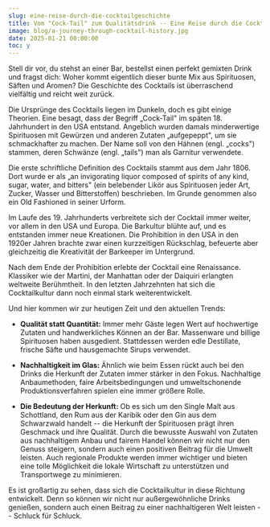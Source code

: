 ```yaml
---
slug: eine-reise-durch-die-cocktailgeschichte
title: Vom "Cock-Tail" zum Qualitätsdrink -- Eine Reise durch die Cocktailgeschichte
image: blog/a-journey-through-cocktail-history.jpg
date: 2025-01-21 00:00:00
toc: y
---
```

Stell dir vor, du stehst an einer Bar, bestellst einen perfekt gemixten Drink und fragst dich: Woher kommt eigentlich dieser bunte Mix aus Spirituosen, Säften und Aromen? Die Geschichte des Cocktails ist überraschend vielfältig und reicht weit zurück.

Die Ursprünge des Cocktails liegen im Dunkeln, doch es gibt einige Theorien. Eine besagt, dass der Begriff „Cock-Tail" im späten 18. Jahrhundert in den USA entstand. Angeblich wurden damals minderwertige Spirituosen mit Gewürzen und anderen Zutaten „aufgepeppt", um sie schmackhafter zu machen. Der Name soll von den Hähnen (engl. „cocks") stammen, deren Schwänze (engl. „tails") man als Garnitur verwendete.

Die erste schriftliche Definition des Cocktails stammt aus dem Jahr 1806. Dort wurde er als „an invigorating liquor composed of spirits of any kind, sugar, water, and bitters" (ein belebender Likör aus Spirituosen jeder Art, Zucker, Wasser und Bitterstoffen) beschrieben. Im Grunde genommen also ein Old Fashioned in seiner Urform.

Im Laufe des 19. Jahrhunderts verbreitete sich der Cocktail immer weiter, vor allem in den USA und Europa. Die Barkultur blühte auf, und es entstanden immer neue Kreationen. Die Prohibition in den USA in den 1920er Jahren brachte zwar einen kurzzeitigen Rückschlag, befeuerte aber gleichzeitig die Kreativität der Barkeeper im Untergrund.

Nach dem Ende der Prohibition erlebte der Cocktail eine Renaissance. Klassiker wie der Martini, der Manhattan oder der Daiquiri erlangten weltweite Berühmtheit. In den letzten Jahrzehnten hat sich die Cocktailkultur dann noch einmal stark weiterentwickelt.

Und hier kommen wir zur heutigen Zeit und den aktuellen Trends:

- **Qualität statt Quantität:** Immer mehr Gäste legen Wert auf hochwertige Zutaten und handwerkliches Können an der Bar. Massenware und billige Spirituosen haben ausgedient. Stattdessen werden edle Destillate, frische Säfte und hausgemachte Sirups verwendet.

- **Nachhaltigkeit im Glas:** Ähnlich wie beim Essen rückt auch bei den Drinks die Herkunft der Zutaten immer stärker in den Fokus. Nachhaltige Anbaumethoden, faire Arbeitsbedingungen und umweltschonende Produktionsverfahren spielen eine immer größere Rolle.

- **Die Bedeutung der Herkunft:** Ob es sich um den Single Malt aus Schottland, den Rum aus der Karibik oder den Gin aus dem Schwarzwald handelt -- die Herkunft der Spirituosen prägt ihren Geschmack und ihre Qualität. Durch die bewusste Auswahl von Zutaten aus nachhaltigem Anbau und fairem Handel können wir nicht nur den Genuss steigern, sondern auch einen positiven Beitrag für die Umwelt leisten. Auch regionale Produkte werden immer wichtiger und bieten eine tolle Möglichkeit die lokale Wirtschaft zu unterstützen und Transportwege zu minimieren.

Es ist großartig zu sehen, dass sich die Cocktailkultur in diese Richtung entwickelt. Denn so können wir nicht nur außergewöhnliche Drinks genießen, sondern auch einen Beitrag zu einer nachhaltigeren Welt leisten -- Schluck für Schluck.

